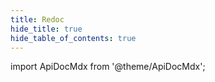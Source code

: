 ```yaml
---
title: Redoc
hide_title: true
hide_table_of_contents: true
---
```


import ApiDocMdx from '@theme/ApiDocMdx';

<div class="card">
  <div class="card__body">
    <ApiDocMdx id="redoc-nested" />
  </div>
</div>
